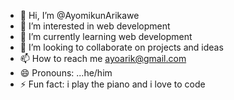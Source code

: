 - 👋 Hi, I’m @AyomikunArikawe
- 👀 I’m interested in web development
- 🌱 I’m currently learning web development
- 💞️ I’m looking to collaborate on projects and ideas
- 📫 How to reach me ayoarik@gmail.com
- 😄 Pronouns: ...he/him
- ⚡ Fun fact: i play the piano and i love to code

<!---
AyomikunArikawe/AyomikunArikawe is a ✨ special ✨ repository because its `README.md` (this file) appears on your GitHub profile.
You can click the Preview link to take a look at your changes.
--->
